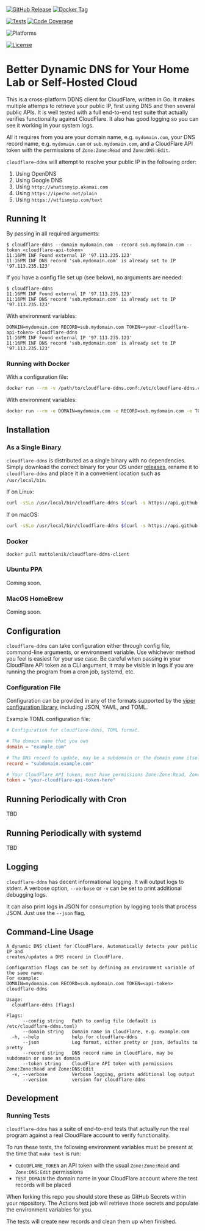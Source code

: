 [![GitHub Release](https://img.shields.io/github/v/release/mattolenik/cloudflare-ddns-client?label=Release&logo=github&logoColor=white)](https://github.com/mattolenik/cloudflare-ddns-client/releases)
[![Docker Tag](https://img.shields.io/docker/v/mattolenik/cloudflare-ddns-client?color=blue&label=Docker%20Tag&logo=docker&logoColor=white)](https://hub.docker.com/repository/docker/mattolenik/cloudflare-ddns-client)

[![Tests](https://img.shields.io/github/workflow/status/mattolenik/cloudflare-ddns-client/Tests?label=Tests)](https://github.com/mattolenik/cloudflare-ddns-client/actions?query=workflow%3ATests)
[![Code Coverage](https://img.shields.io/coveralls/github/mattolenik/cloudflare-ddns-client?label=Code%20Coverage)](https://coveralls.io/github/mattolenik/cloudflare-ddns-client?branch=main)

![Platforms](https://img.shields.io/badge/Platforms-Linux%2C%20macOS%2C%20Windows%2C%20BSD-blue)

[![License](https://img.shields.io/github/license/mattolenik/cloudflare-ddns-client?color=blue&label=License)](https://unlicense.org)

# Better Dynamic DNS for Your Home Lab or Self-Hosted Cloud
This is a cross-platform DDNS client for CloudFlare, written in Go. It makes multiple attemps to retrieve your public IP, first using DNS and then several public APIs. It is well tested with a full end-to-end test suite that actually verifies functionality against CloudFlare. It also has good logging so you can see it working in your system logs.

All it requires from you are your domain name, e.g. `mydomain.com`, your DNS record name, e.g. `mydomain.com` or `sub.mydomain.com`, and a CloudFlare API token with the permissions of `Zone:Zone:Read` and `Zone:DNS:Edit`.

`cloudflare-ddns` will attempt to resolve your public IP in the following order:
 1. Using OpenDNS
 2. Using Google DNS
 3. Using `http://whatismyip.akamai.com`
 4. Using `https://ipecho.net/plain`
 5. Using `https://wtfismyip.com/text`

## Running It
By passing in all required arguments:
```console
$ cloudflare-ddns --domain mydomain.com --record sub.mydomain.com --token <cloudflare-api-token>
11:16PM INF Found external IP '97.113.235.123'
11:16PM INF DNS record 'sub.mydomain.com' is already set to IP '97.113.235.123'
```

If you have a config file set up (see below), no arguments are needed:
```console
$ cloudflare-ddns
11:16PM INF Found external IP '97.113.235.123'
11:16PM INF DNS record 'sub.mydomain.com' is already set to IP '97.113.235.123'
```

With environment variables:
```console
DOMAIN=mydomain.com RECORD=sub.mydomain.com TOKEN=<your-cloudflare-api-token> cloudflare-ddns
11:16PM INF Found external IP '97.113.235.123'
11:16PM INF DNS record 'sub.mydomain.com' is already set to IP '97.113.235.123'
```

### Running with Docker

With a configuration file:
```sh
docker run --rm -v /path/to/cloudflare-ddns.conf:/etc/cloudflare-ddns.conf mattolenik/cloudflare-ddns-client
```

With environment variables:
```sh
docker run --rm -e DOMAIN=mydomain.com -e RECORD=sub.mydomain.com -e TOKEN=<your-cloudflare-api-token> mattolenik/cloudflare-ddns-client
```

## Installation
### As a Single Binary
`cloudflare-ddns` is distributed as a single binary with no dependencies. Simply download the correct binary for your OS under [releases](https://github.com/mattolenik/cloudflare-ddns-client/releases), rename it to `cloudflare-ddns` and place it in a convenient location such as `/usr/local/bin`.

If on Linux:
```sh
curl -sSLo /usr/local/bin/cloudflare-ddns $(curl -s https://api.github.com/repos/mattolenik/cloudflare-ddns-client/releases/latest | awk -F'"' '/browser_download_url.*linux-amd64/ {print $4}') && chmod +x /usr/local/bin/cloudflare-ddns
```

If on macOS:
```sh
curl -sSLo /usr/local/bin/cloudflare-ddns $(curl -s https://api.github.com/repos/mattolenik/cloudflare-ddns-client/releases/latest | awk -F'"' '/browser_download_url.*darwin-amd64/ {print $4}') && chmod +x /usr/local/bin/cloudflare-ddns
```

### Docker
```
docker pull mattolenik/cloudflare-ddns-client
```

### Ubuntu PPA
Coming soon.

### MacOS HomeBrew
Coming soon.

## Configuration

`cloudflare-ddns` can take configuration either through config file, command-line arguments, or environment variable. Use whichever method you feel is easiest for your use case. Be careful when passing in your CloudFlare API token as a CLI argument, it may be visible in logs if you are running the program from a cron job, systemd, etc.

### Configuration File
Configuration can be provided in any of the formats supported by the [viper configuration library](https://github.com/spf13/viper), including JSON, YAML, and TOML.

Example TOML configuration file:
```toml
# Configuration for cloudflare-ddns, TOML format.

# The domain name that you own
domain = "example.com"

# The DNS record to update, may be a subdomain or the domain name itself
record = "subdomain.example.com"

# Your CloudFlare API token, must have permissions Zone:Zone:Read, Zone:DNS:Edit
token = "your-cloudflare-api-token-here"
```

## Running Periodically with Cron
TBD

## Running Periodically with systemd
TBD

## Logging
`cloudflare-ddns` has decent informational logging. It will output logs to stderr. A verbose option, `--verbose` or `-v` can be set to print additional debugging logs.

It can also print logs in JSON for consumption by logging tools that process JSON. Just use the `--json` flag.

## Command-Line Usage
```
A dynamic DNS client for CloudFlare. Automatically detects your public IP and
creates/updates a DNS record in CloudFlare.

Configuration flags can be set by defining an environment variable of the same name.
For example:
DOMAIN=mydomain.com RECORD=sub.mydomain.com TOKEN=<api-token> cloudflare-ddns

Usage:
  cloudflare-ddns [flags]

Flags:
      --config string   Path to config file (default is /etc/cloudflare-ddns.toml)
      --domain string   Domain name in CloudFlare, e.g. example.com
  -h, --help            help for cloudflare-ddns
      --json            Log format, either pretty or json, defaults to pretty
      --record string   DNS record name in CloudFlare, may be subdomain or same as domain
      --token string    CloudFlare API token with permissions Zone:Zone:Read and Zone:DNS:Edit
  -v, --verbose         Verbose logging, prints additional log output
      --version         version for cloudflare-ddns

```

## Development

### Running Tests
`cloudflare-ddns` has a suite of end-to-end tests that actually run the real program against a real CloudFlare account to verify functionality.

To run these tests, the following environment variables must be present at the time that `make test` is run:
 * `CLOUDFLARE_TOKEN` an API token with the usual `Zone:Zone:Read` and `Zone:DNS:Edit` permissions
 * `TEST_DOMAIN` the domain name in your CloudFlare account where the test records will be placed
 
 When forking this repo you should store these as GitHub Secrets within your repository. The Actions test job will retrieve those secrets and populate the environment variables for you.

 The tests will create new records and clean them up when finished.